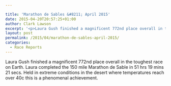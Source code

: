 ```yaml
---

title: 'Marathon de Sables &#8211; April 2015'
date: 2015-04-20T20:57:25+01:00
author: Clark Lawson
excerpt: '<p>Laura Gush finished a magnificent 772nd place overall in the toughest race on Earth. Laura completed the 150 mile Marathon de Sable in 51 hrs 19 mins 21 secs. Held in extreme conditions in the desert where temperatures reach over 40c this is a phenomenal achievement.</p>'
layout: post
permalink: /2015/04/marathon-de-sables-april-2015/
categories:
  - Race Reports
---
```

Laura Gush finished a magnificent 772nd place overall in the toughest race on Earth. Laura completed the 150 mile Marathon de Sable in 51 hrs 19 mins 21 secs. Held in extreme conditions in the desert where temperatures reach over 40c this is a phenomenal achievement.